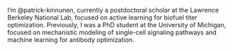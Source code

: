 I’m @patrick-kinnunen, currently a postdoctoral scholar at the Lawrence Berkeley National Lab, focused on active learning for biofuel titer optimization. Previously, I was a PhD student at the University of Michigan, focused on mechanistic modeling of single-cell signaling pathways and machine learning for antibody optimization.


<!---
patrick-kinnunen/patrick-kinnunen is a ✨ special ✨ repository because its `README.md` (this file) appears on your GitHub profile.
You can click the Preview link to take a look at your changes.
--->
